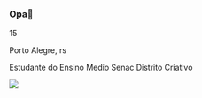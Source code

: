### Opa👋
<p>15</p>
<p>Porto Alegre, rs</p>
<p>Estudante do Ensino Medio Senac Distrito Criativo</p>
<img src="https://pa1.aminoapps.com/6540/4ac76d6b4f2e61bd6399a394bcae3b183cd61c8b_hq.gif"

<!--
**bedurgante/bedurgante** is a ✨ _special_ ✨ repository because its `README.md` (this file) appears on your GitHub profile.

Here are some ideas to get you started:

- 🔭 I’m currently working on ...
- 🌱 I’m currently learning ...
- 👯 I’m looking to collaborate on ...
- 🤔 I’m looking for help with ...
- 💬 Ask me about ...
- 📫 How to reach me: ...
- 😄 Pronouns: ...
- ⚡ Fun fact: ...
-->
